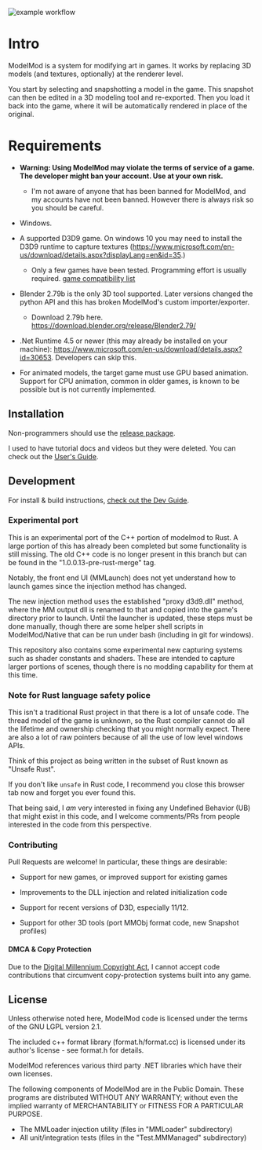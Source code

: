 ![example workflow](https://github.com/jmquigs/ModelMod/actions/workflows/dotnet-desktop.yml/badge.svg)

# Intro

ModelMod is a system for modifying art in games.
It works by replacing 3D models (and textures, optionally) at the renderer level.

You start by selecting and snapshotting a model in the game.
This snapshot can then be edited in a 3D modeling tool
and re-exported.  Then you load it back into the game, where it will be automatically
rendered in place of the original.

# Requirements

* **Warning: Using ModelMod may violate the terms of service of a game.  The
developer might ban your account.  Use at your own risk.**
  * I'm not aware of anyone that has been banned for ModelMod, and my
  accounts have not been banned.  However there is always risk so
  you should be careful.
* Windows.
* A supported D3D9 game.  On windows 10 you may need to install the D3D9 runtime to capture textures
(https://www.microsoft.com/en-us/download/details.aspx?displayLang=en&id=35.)
  * Only a few games have been tested.  Programming effort is usually required.  [game compatibility list](https://github.com/jmquigs/ModelMod/wiki/Game-Compatibility-List)

* Blender 2.79b is the only 3D tool supported.  Later versions changed the python API and this has broken
ModelMod's custom importer/exporter.
  * Download 2.79b here.  https://download.blender.org/release/Blender2.79/
* .Net Runtime 4.5 or newer (this may already be installed on your machine): https://www.microsoft.com/en-us/download/details.aspx?id=30653.  Developers can skip this.
* For animated models, the target game
must use GPU based animation.  Support for CPU animation, common in older games, is
known to be possible but is not currently implemented.

<!--
[comment]: [![appveyor](https://ci.appveyor.com/api/projects/status/gqsf2f001h46q1tn?svg=true)](https://ci.appveyor.com/project/jmquigs/modelmod)
-->


Installation
------------

Non-programmers should use the [release package](https://github.com/jmquigs/ModelMod/releases).

I used to have tutorial docs and videos but they were deleted.  You can
check out the [User's Guide](Docs/userguide/README.md).

Development
-----------

For install & build instructions, [check out the Dev Guide](Docs/devguide/README.md).

### Experimental port

This is an experimental port of the C++ portion of modelmod to Rust.
A large portion of this has already been completed but
some functionality is still missing.  The old C++ code is no longer present in this branch but
can be found in the "1.0.0.13-pre-rust-merge" tag.

Notably, the front end UI (MMLaunch) does not yet
understand how to launch games since the injection method has changed.

The new injection method uses the established "proxy d3d9.dll" method, where the MM output
dll is renamed to that and copied into the game's directory prior to launch.  Until the launcher
is updated, these steps must be done manually, though there are some helper shell scripts in
ModelMod/Native that can be run under bash (including in git for windows).

This repository also contains some experimental new capturing systems such as shader constants
and shaders.  These are intended to capture larger portions of scenes, though there is no modding
capability for them at this time.


### Note for Rust language safety police

This isn't a traditional Rust project in that there is a lot of unsafe code.  The thread model of the game is unknown,
so the Rust compiler cannot do all the lifetime and ownership checking that you might normally
expect.  There are also a lot of raw pointers because of all the use
of low level windows APIs.

Think of this project as being written in the
subset of Rust known as "Unsafe Rust".

If you don't like `unsafe` in Rust code, I recommend you close this browser tab now and forget you ever found this.

That being said, I _am_ very interested in fixing any Undefined Behavior (UB) that might exist in
this code, and I welcome comments/PRs from people interested in the code from this perspective.

### Contributing

Pull Requests are welcome!  In particular, these things are desirable:

* Support for new games, or improved support for existing games

* Improvements to the DLL injection and related initialization code

* Support for recent versions of D3D, especially 11/12.

* Support for other 3D tools (port MMObj format code, new Snapshot profiles)

#### DMCA & Copy Protection

Due to the [Digital Millennium Copyright Act](https://en.wikipedia.org/wiki/Digital_Millennium_Copyright_Act), I cannot accept code contributions that circumvent copy-protection systems built into any game.

License
-------

Unless otherwise noted here, ModelMod code is licensed under the terms of the
GNU LGPL version 2.1.

The included c++ format library (format.h/format.cc) is licensed under its
author's license - see format.h for details.

ModelMod references various third party .NET libraries which have their own
licenses.

The following components of ModelMod are in the Public Domain.  These programs are distributed WITHOUT ANY WARRANTY; without even the implied warranty of MERCHANTABILITY or FITNESS FOR A PARTICULAR PURPOSE.

* The MMLoader injection utility (files in "MMLoader" subdirectory)
* All unit/integration tests (files in the "Test.MMManaged" subdirectory)
